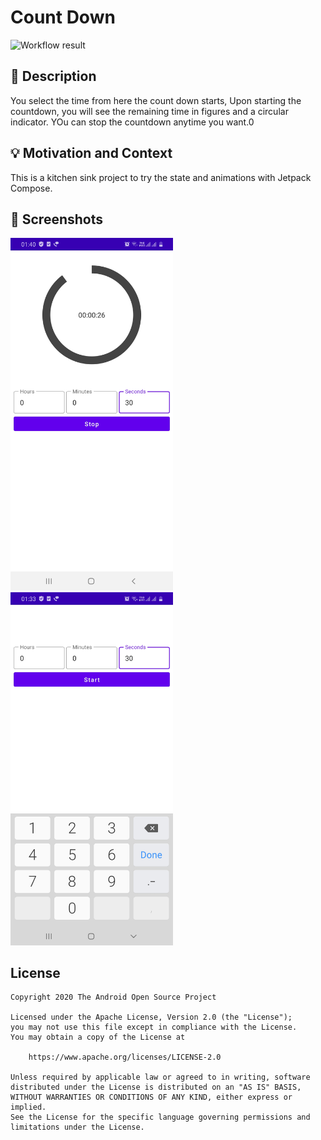# Count Down

<!--- Replace <OWNER> with your Github Username and <REPOSITORY> with the name of your repository. -->
<!--- You can find both of these in the url bar when you open your repository in github. -->
![Workflow result](https://github.com/AlankritaShah/Countdown/workflows/Check/badge.svg)


## :scroll: Description
<!--- Describe your app in one or two sentences -->
 You select the time from here the count down starts, Upon starting the countdown, you will see the remaining time in figures and a circular indicator. YOu can stop the countdown anytime you want.0

## :bulb: Motivation and Context
<!--- Optionally point readers to interesting parts of your submission. -->
<!--- What are you especially proud of? -->
This is a kitchen sink project to try the state and animations with Jetpack Compose.


## :camera_flash: Screenshots
<!-- You can add more screenshots here if you like -->
<img src="/results/screenshot_1.png" width="260">&emsp;<img src="/results/screenshot_2.png" width="260">

## License
```
Copyright 2020 The Android Open Source Project

Licensed under the Apache License, Version 2.0 (the "License");
you may not use this file except in compliance with the License.
You may obtain a copy of the License at

    https://www.apache.org/licenses/LICENSE-2.0

Unless required by applicable law or agreed to in writing, software
distributed under the License is distributed on an "AS IS" BASIS,
WITHOUT WARRANTIES OR CONDITIONS OF ANY KIND, either express or implied.
See the License for the specific language governing permissions and
limitations under the License.
```
